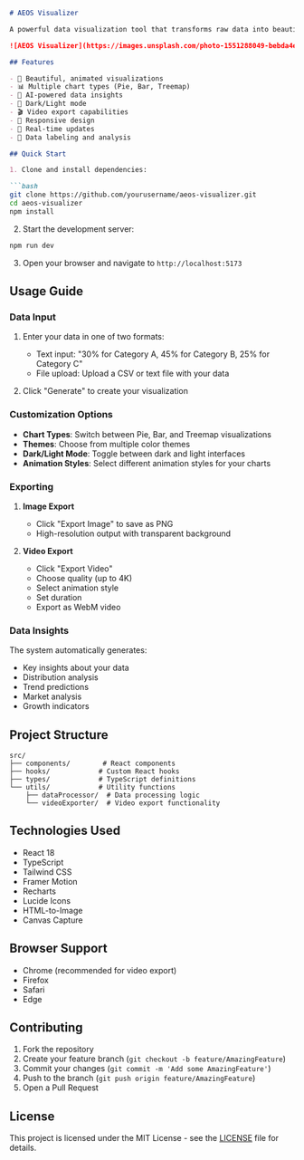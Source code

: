```markdown
# AEOS Visualizer

A powerful data visualization tool that transforms raw data into beautiful, animated infographics using AI-powered insights.

![AEOS Visualizer](https://images.unsplash.com/photo-1551288049-bebda4e38f71?auto=format&fit=crop&q=80&w=1200)

## Features

- 🎨 Beautiful, animated visualizations
- 📊 Multiple chart types (Pie, Bar, Treemap)
- 🎯 AI-powered data insights
- 🌙 Dark/Light mode
- 🎬 Video export capabilities
- 📱 Responsive design
- 🔄 Real-time updates
- 💾 Data labeling and analysis

## Quick Start

1. Clone and install dependencies:

```bash
git clone https://github.com/yourusername/aeos-visualizer.git
cd aeos-visualizer
npm install
```

2. Start the development server:

```bash
npm run dev
```

3. Open your browser and navigate to `http://localhost:5173`

## Usage Guide

### Data Input

1. Enter your data in one of two formats:
   - Text input: "30% for Category A, 45% for Category B, 25% for Category C"
   - File upload: Upload a CSV or text file with your data

2. Click "Generate" to create your visualization

### Customization Options

- **Chart Types**: Switch between Pie, Bar, and Treemap visualizations
- **Themes**: Choose from multiple color themes
- **Dark/Light Mode**: Toggle between dark and light interfaces
- **Animation Styles**: Select different animation styles for your charts

### Exporting

1. **Image Export**
   - Click "Export Image" to save as PNG
   - High-resolution output with transparent background

2. **Video Export**
   - Click "Export Video"
   - Choose quality (up to 4K)
   - Select animation style
   - Set duration
   - Export as WebM video

### Data Insights

The system automatically generates:
- Key insights about your data
- Distribution analysis
- Trend predictions
- Market analysis
- Growth indicators

## Project Structure

```
src/
├── components/        # React components
├── hooks/            # Custom React hooks
├── types/            # TypeScript definitions
└── utils/            # Utility functions
    ├── dataProcessor/  # Data processing logic
    └── videoExporter/  # Video export functionality
```

## Technologies Used

- React 18
- TypeScript
- Tailwind CSS
- Framer Motion
- Recharts
- Lucide Icons
- HTML-to-Image
- Canvas Capture

## Browser Support

- Chrome (recommended for video export)
- Firefox
- Safari
- Edge

## Contributing

1. Fork the repository
2. Create your feature branch (`git checkout -b feature/AmazingFeature`)
3. Commit your changes (`git commit -m 'Add some AmazingFeature'`)
4. Push to the branch (`git push origin feature/AmazingFeature`)
5. Open a Pull Request

## License

This project is licensed under the MIT License - see the [LICENSE](LICENSE) file for details.
```